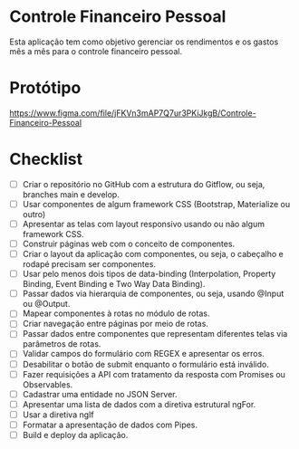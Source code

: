 # Controle Financeiro Pessoal
Esta aplicação tem como objetivo gerenciar os rendimentos e os gastos mês a mês para o controle financeiro pessoal.

# Protótipo
https://www.figma.com/file/jFKVn3mAP7Q7ur3PKiJkgB/Controle-Financeiro-Pessoal

#  Checklist

- [ ]  Criar o repositório no GitHub com a estrutura do Gitflow, ou seja, branches main e develop.
- [ ]  Usar componentes de algum framework CSS (Bootstrap, Materialize ou outro)
- [ ]  Apresentar as telas com layout responsivo usando ou não algum framework CSS.
- [ ]  Construir páginas web com o conceito de componentes.
- [ ]  Criar o layout da aplicação com componentes, ou seja, o cabeçalho e rodapé precisam ser componentes.
- [ ]  Usar pelo menos dois tipos de data-binding (Interpolation, Property Binding, Event Binding e Two Way Data Binding).
- [ ]  Passar dados via hierarquia de componentes, ou seja, usando @Input ou @Output.
- [ ]  Mapear componentes à rotas no módulo de rotas.
- [ ]  Criar navegação entre páginas por meio de rotas.
- [ ]  Passar dados entre componentes que representam diferentes telas via parâmetros de rotas.
- [ ]  Validar campos do formulário com REGEX e apresentar os erros.
- [ ]  Desabilitar o botão de submit enquanto o formulário está inválido.
- [ ]  Fazer requisições a API com tratamento da resposta com Promises ou Observables.
- [ ]  Cadastrar uma entidade no JSON Server.
- [ ]  Apresentar uma lista de dados com a diretiva estrutural ngFor.
- [ ]  Usar a diretiva ngIf
- [ ]  Formatar a apresentação de dados com Pipes.
- [ ]  Build e deploy da aplicação.
